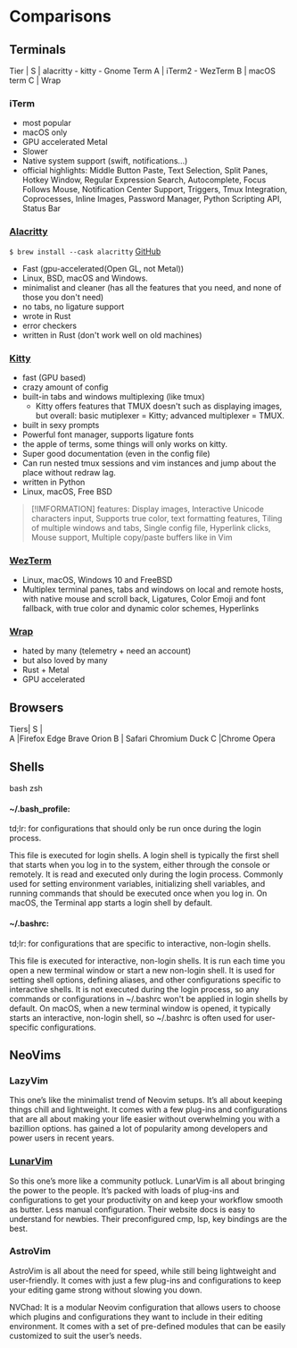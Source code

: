 # Comparisons

## Terminals

Tier |
S    | alacritty - kitty - Gnome Term
A    | iTerm2 - WezTerm
B    | macOS term
C    | Wrap

### iTerm

- most popular
- macOS only
- GPU accelerated Metal
- Slower
- Native system support (swift, notifications...)
- official highlights: Middle Button Paste, Text Selection, Split Panes, Hotkey Window, Regular Expression Search, Autocomplete, Focus Follows Mouse, Notification Center Support, Triggers, Tmux Integration, Coprocesses, Inline Images, Password Manager, Python Scripting API, Status Bar

### [Alacritty](https://alacritty.org)

`$ brew install --cask alacritty`
[GitHub](https://github.com/alacritty/alacritty)

- Fast (gpu-accelerated(Open GL, not Metal))
- Linux, BSD, macOS and Windows.
- minimalist and cleaner (has all the features that you need, and none of those you don't need)
- no tabs, no ligature support
- wrote in Rust
- error checkers
- written in Rust (don't work well on old machines)

### [Kitty](https://github.com/kovidgoyal/kitty/)

- fast (GPU based)
- crazy amount of config
- built-in tabs and windows multiplexing (like tmux)
  - Kitty offers features that TMUX doesn't such as displaying images, but overall: basic mutiplexer = Kitty; advanced multiplexer = TMUX.
- built in sexy prompts
- Powerful font manager, supports ligature fonts
- the apple of terms, some things will only works on kitty.
- Super good documentation (even in the config file)
- Can run nested tmux sessions and vim instances and jump about the place without redraw lag.
- written in Python
- Linux, macOS, Free BSD

> [!IMFORMATION]
> features: Display images, Interactive Unicode characters input, Supports true color, text formatting features, Tiling of multiple windows and tabs, Single config file, Hyperlink clicks, Mouse support, Multiple copy/paste buffers like in Vim

### [WezTerm](https://wezfurlong.org/wezterm/)

- Linux, macOS, Windows 10 and FreeBSD
- Multiplex terminal panes, tabs and windows on local and remote hosts, with native mouse and scroll back, Ligatures, Color Emoji and font fallback, with true color and dynamic color schemes, Hyperlinks

### [Wrap](https://docs.warp.dev/getting-started/readme)

- hated by many (telemetry + need an account)
- but also loved by many
- Rust + Metal
- GPU accelerated

## Browsers

Tiers| 
S |  
A |Firefox Edge Brave Orion
B | Safari Chromium Duck
C  |Chrome Opera

## Shells
bash
zsh

#### ~/.bash_profile:

td;lr: for configurations that should only be run once during the login process.

This file is executed for login shells. A login shell is typically the first shell that starts when you log in to the system, either through the console or remotely.
It is read and executed only during the login process.
Commonly used for setting environment variables, initializing shell variables, and running commands that should be executed once when you log in.
On macOS, the Terminal app starts a login shell by default.

#### ~/.bashrc:

td;lr:  for configurations that are specific to interactive, non-login shells.

This file is executed for interactive, non-login shells. It is run each time you open a new terminal window or start a new non-login shell.
It is used for setting shell options, defining aliases, and other configurations specific to interactive shells.
It is not executed during the login process, so any commands or configurations in ~/.bashrc won't be applied in login shells by default.
On macOS, when a new terminal window is opened, it typically starts an interactive, non-login shell, so ~/.bashrc is often used for user-specific configurations.

## NeoVims

### LazyVim

This one’s like the minimalist trend of Neovim setups. It’s all about keeping things chill and lightweight. It comes with a few plug-ins and configurations that are all about making your life easier without overwhelming you with a bazillion options. has gained a lot of popularity among developers and power users in recent years.

### [LunarVim](https://github.com/LunarVim/LunarVim)

So this one’s more like a community potluck. LunarVim is all about bringing the power to the people. It’s packed with loads of plug-ins and configurations to get your productivity on and keep your workflow smooth as butter. Less manual configuration. Their website docs is easy to understand for newbies. Their preconfigured cmp, lsp, key bindings are the best.

### AstroVim

AstroVim is all about the need for speed, while still being lightweight and user-friendly. It comes with just a few plug-ins and configurations to keep your editing game strong without slowing you down.

NVChad:
It is a modular Neovim configuration that allows users to choose which plugins and configurations they want to include in their editing environment. It comes with a set of pre-defined modules that can be easily customized to suit the user’s needs.
